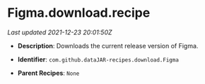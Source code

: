 # Figma.download.recipe

_Last updated 2021-12-23 20:01:50Z_

- **Description**: Downloads the current release version of Figma.

- **Identifier**: `com.github.dataJAR-recipes.download.Figma`

- **Parent Recipes**: `None`
